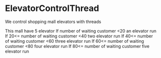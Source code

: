 # ElevatorControlThread
We control shopping mall elevators with threads

This mall have 5 elevator
If number of waiting customer <20 an elevator run
If  20<= number of waiting customer <40 two elevator run
If  40<= number of waiting customer <60 three elevator run
If  60<= number of waiting customer <80 four elevator run
If  80<= number of waiting customer five elevator run
